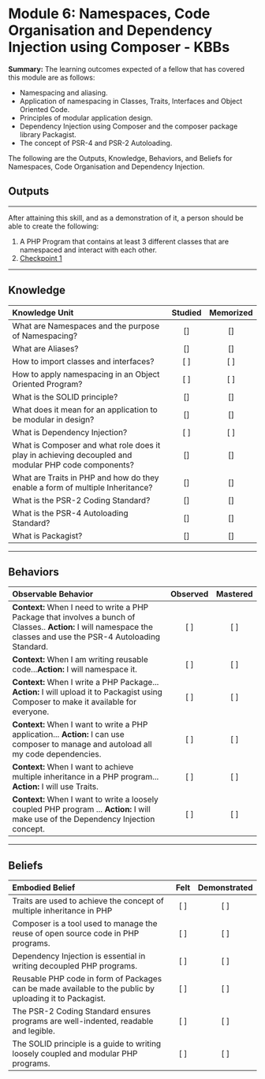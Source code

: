 # Module 6:  Namespaces, Code Organisation and Dependency Injection using Composer - KBBs

**Summary:**
The learning outcomes expected of a fellow that has covered this module are as follows:
- Namespacing and aliasing.
- Application of namespacing in Classes, Traits, Interfaces and Object Oriented Code.
- Principles of modular application design.
- Dependency Injection using Composer and the composer package library Packagist.
- The concept of PSR-4 and PSR-2 Autoloading.

The following are the Outputs, Knowledge, Behaviors, and Beliefs for Namespaces, Code Organisation and Dependency Injection.

## **Outputs**
----------
After attaining this skill, and as a demonstration of it, a person should be able to create the following:

1. A PHP Program that contains at least 3 different classes that are namespaced and interact with each other.
2. [Checkpoint 1](https://docs.google.com/document/d/1vRZsAI8BJTq8t0-ewZvtxyT9PviY2LtvSqzlfM00jPY)


----------
## **Knowledge**


| Knowledge Unit   |      Studied      | Memorized |
|:-------------|:------------------:|:--------:|
| What are Namespaces and the purpose of Namespacing? | [] | [] |
| What are Aliases? | [] | [] |
| How to import classes and interfaces? | [ ] | [ ] |
| How to apply namespacing in an Object Oriented Program? | [ ] | [ ] |
| What is the SOLID principle? | [] | [] |
| What does it mean for an application to be modular in design?| [] | [] |
| What is Dependency Injection?  | [ ] | [ ] |
| What is Composer and what role does it play in achieving decoupled and modular PHP code components? | [] | [] |
| What are Traits in PHP and how do they enable a form of multiple Inheritance?| [] | [] |
| What is the PSR-2 Coding Standard? | [] | [] |
| What is the PSR-4 Autoloading Standard? | [] | [] |
| What is Packagist?| [] | [] |



----------


## **Behaviors**

| Observable Behavior   |      Observed      | Mastered |
|:-------------|:------------------:|:--------:|
| **Context:** When I need to write a PHP Package that involves a bunch of Classes.. **Action:**  I will namespace the classes and use the PSR-4 Autoloading Standard.| [ ] | [ ]  |
| **Context:**  When I am writing reusable code...**Action:** I will namespace it.|   [ ]   |   [ ] |
| **Context:** When I write a PHP Package... **Action:**  I will upload it to Packagist using Composer to make it available for everyone. |   [ ]   |   [ ] |
| **Context:** When I want to write a PHP application... **Action:**  I can use composer to manage and autoload all my code dependencies. |   [ ]   |   [ ] |
| **Context:** When I want to achieve multiple inheritance in a PHP program... **Action:**  I will use Traits. |   [ ]   |   [ ] |
| **Context:** When I want to write a loosely coupled PHP program ... **Action:**  I will make use of the Dependency Injection concept. |   [ ]   |   [ ] |



----------


## **Beliefs**


| Embodied Belief   |      Felt      | Demonstrated |
|:-------------|:------------------:|:--------:|
| Traits are used to achieve the concept of multiple inheritance in PHP| [ ] | [ ]  |
| Composer is a tool used to manage the reuse of open source code in PHP programs. |   [ ]   |   [ ] |
| Dependency Injection is essential in writing decoupled PHP programs. |   [ ]   |   [ ] |
| Reusable PHP code in form of Packages can be made available to the public by uploading it to Packagist. |   [ ]   |   [ ] |
| The PSR-2 Coding Standard ensures programs are well-indented, readable and legible. |   [ ]   |   [ ] |
| The SOLID principle is a guide to writing loosely coupled and modular PHP programs. |   [ ]   |   [ ] |


